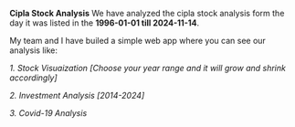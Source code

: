 **Cipla Stock Analysis**
We have analyzed the cipla stock analysis form the day it was listed in the **1996-01-01 till 2024-11-14**.

My team and I have builed a simple web app where you can see our analysis like: 

_1. Stock Visuaization [Choose your year range and it will grow and shrink accordingly]_

_2. Investment Analysis [2014-2024]_

_3. Covid-19 Analysis_
